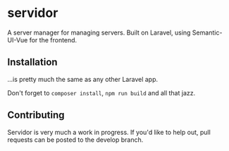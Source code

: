 # servidor
A server manager for managing servers. Built on Laravel, using Semantic-UI-Vue for the frontend.

## Installation
...is pretty much the same as any other Laravel app.

Don't forget to `composer install`, `npm run build` and all that jazz.

## Contributing
Servidor is very much a work in progress. If you'd like to help out, pull requests can be posted to the develop branch.
